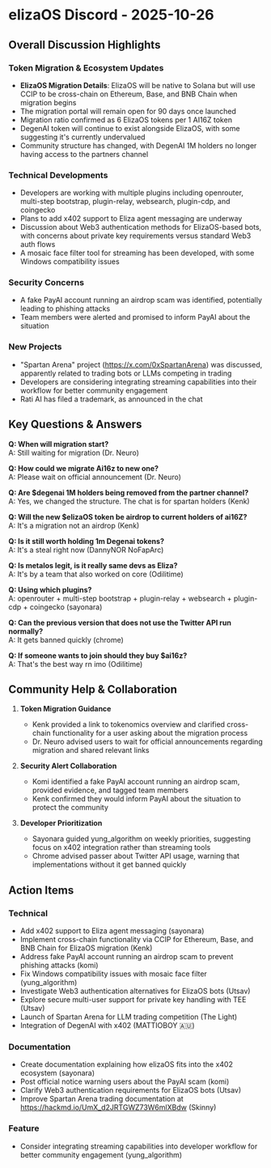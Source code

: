 # elizaOS Discord - 2025-10-26

## Overall Discussion Highlights

### Token Migration & Ecosystem Updates
- **ElizaOS Migration Details**: ElizaOS will be native to Solana but will use CCIP to be cross-chain on Ethereum, Base, and BNB Chain when migration begins
- The migration portal will remain open for 90 days once launched
- Migration ratio confirmed as 6 ElizaOS tokens per 1 AI16Z token
- DegenAI token will continue to exist alongside ElizaOS, with some suggesting it's currently undervalued
- Community structure has changed, with DegenAI 1M holders no longer having access to the partners channel

### Technical Developments
- Developers are working with multiple plugins including openrouter, multi-step bootstrap, plugin-relay, websearch, plugin-cdp, and coingecko
- Plans to add x402 support to Eliza agent messaging are underway
- Discussion about Web3 authentication methods for ElizaOS-based bots, with concerns about private key requirements versus standard Web3 auth flows
- A mosaic face filter tool for streaming has been developed, with some Windows compatibility issues

### Security Concerns
- A fake PayAI account running an airdrop scam was identified, potentially leading to phishing attacks
- Team members were alerted and promised to inform PayAI about the situation

### New Projects
- "Spartan Arena" project (https://x.com/0xSpartanArena) was discussed, apparently related to trading bots or LLMs competing in trading
- Developers are considering integrating streaming capabilities into their workflow for better community engagement
- Rati AI has filed a trademark, as announced in the chat

## Key Questions & Answers

**Q: When will migration start?**  
A: Still waiting for migration (Dr. Neuro)

**Q: How could we migrate Ai16z to new one?**  
A: Please wait on official announcement (Dr. Neuro)

**Q: Are $degenai 1M holders being removed from the partner channel?**  
A: Yes, we changed the structure. The chat is for spartan holders (Kenk)

**Q: Will the new $elizaOS token be airdrop to current holders of ai16Z?**  
A: It's a migration not an airdrop (Kenk)

**Q: Is it still worth holding 1m Degenai tokens?**  
A: It's a steal right now (DannyNOR NoFapArc)

**Q: Is metalos legit, is it really same devs as Eliza?**  
A: It's by a team that also worked on core (Odilitime)

**Q: Using which plugins?**  
A: openrouter + multi-step bootstrap + plugin-relay + websearch + plugin-cdp + coingecko (sayonara)

**Q: Can the previous version that does not use the Twitter API run normally?**  
A: It gets banned quickly (chrome)

**Q: If someone wants to join should they buy $ai16z?**  
A: That's the best way rn imo (Odilitime)

## Community Help & Collaboration

1. **Token Migration Guidance**
   - Kenk provided a link to tokenomics overview and clarified cross-chain functionality for a user asking about the migration process
   - Dr. Neuro advised users to wait for official announcements regarding migration and shared relevant links

2. **Security Alert Collaboration**
   - Komi identified a fake PayAI account running an airdrop scam, provided evidence, and tagged team members
   - Kenk confirmed they would inform PayAI about the situation to protect the community

3. **Developer Prioritization**
   - Sayonara guided yung_algorithm on weekly priorities, suggesting focus on x402 integration rather than streaming tools
   - Chrome advised passer about Twitter API usage, warning that implementations without it get banned quickly

## Action Items

### Technical
- Add x402 support to Eliza agent messaging (sayonara)
- Implement cross-chain functionality via CCIP for Ethereum, Base, and BNB Chain for ElizaOS migration (Kenk)
- Address fake PayAI account running an airdrop scam to prevent phishing attacks (komi)
- Fix Windows compatibility issues with mosaic face filter (yung_algorithm)
- Investigate Web3 authentication alternatives for ElizaOS bots (Utsav)
- Explore secure multi-user support for private key handling with TEE (Utsav)
- Launch of Spartan Arena for LLM trading competition (The Light)
- Integration of DegenAI with x402 (MATTIOBOY 🇦🇺)

### Documentation
- Create documentation explaining how elizaOS fits into the x402 ecosystem (sayonara)
- Post official notice warning users about the PayAI scam (komi)
- Clarify Web3 authentication requirements for ElizaOS bots (Utsav)
- Improve Spartan Arena trading documentation at https://hackmd.io/UmX_d2JRTGWZ73W6mlXBdw (Skinny)

### Feature
- Consider integrating streaming capabilities into developer workflow for better community engagement (yung_algorithm)